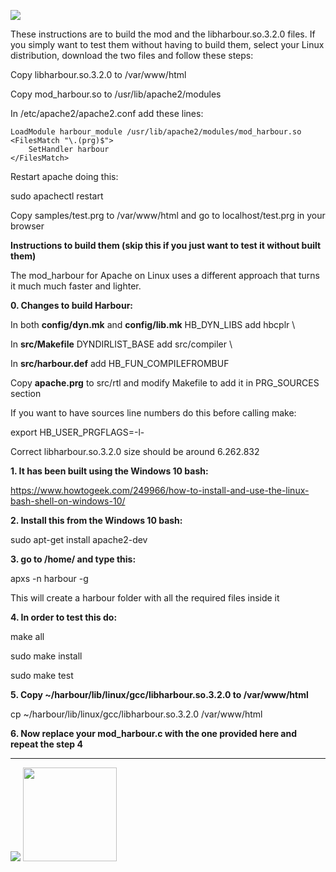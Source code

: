 [![](https://bitbucket.org/fivetech/screenshots/downloads/fivetech_logo.gif)](http://www.fivetechsoft.com "FiveTech Software")

These instructions are to build the mod and the libharbour.so.3.2.0 files. If you simply want to test them
without having to build them, select your Linux distribution, download the two files and follow these steps:

Copy libharbour.so.3.2.0 to /var/www/html

Copy mod_harbour.so to /usr/lib/apache2/modules

In /etc/apache2/apache2.conf add these lines:
```
LoadModule harbour_module /usr/lib/apache2/modules/mod_harbour.so
<FilesMatch "\.(prg)$">
    SetHandler harbour
</FilesMatch>
```
Restart apache doing this: 

sudo apachectl restart

Copy samples/test.prg to /var/www/html and go to localhost/test.prg in your browser

**Instructions to build them (skip this if you just want to test it without built them)**

The mod_harbour for Apache on Linux uses a different approach that turns it much much faster and lighter.

**0. Changes to build Harbour:**

In both **config/dyn.mk** and **config/lib.mk** HB_DYN_LIBS add hbcplr \

In **src/Makefile** DYNDIRLIST_BASE add src/compiler \

In **src/harbour.def** add HB_FUN_COMPILEFROMBUF

Copy **apache.prg** to src/rtl and modify Makefile to add it in PRG_SOURCES section

If you want to have sources line numbers do this before calling make:

export HB_USER_PRGFLAGS=-l-

Correct libharbour.so.3.2.0 size should be around 6.262.832

**1. It has been built using the Windows 10 bash:**

https://www.howtogeek.com/249966/how-to-install-and-use-the-linux-bash-shell-on-windows-10/

**2. Install this from the Windows 10 bash:**

sudo apt-get install apache2-dev

**3. go to /home/<username> and type this:**

apxs -n harbour -g

This will create a harbour folder with all the required files inside it

**4. In order to test this do:**

make all

sudo make install

sudo make test

**5. Copy ~/harbour/lib/linux/gcc/libharbour.so.3.2.0 to /var/www/html**

cp ~/harbour/lib/linux/gcc/libharbour.so.3.2.0 /var/www/html

**6. Now replace your mod_harbour.c with the one provided here and repeat the step 4**

***

[![](https://bitbucket.org/fivetech/screenshots/downloads/harbour.jpg)](https://harbour.github.io "The Harbour Project")
<a href="https://httpd.apache.org/" alt="The Apache HTTP Server Project"><img width="150" height="150" src="http://www.apache.org/img/support-apache.jpg"></a>
